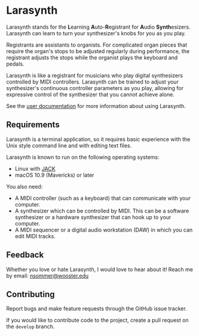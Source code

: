 # Larasynth

Larasynth stands for the **L**earning **A**uto-**R**egistrant for **A**udio
**Synth**esizers. Larasynth can learn to turn your synthesizer's knobs for you
as you play.

Registrants are assistants to organists. For complicated organ pieces that
require the organ's stops to be adjusted regularly during performance, the
registrant adjusts the stops while the organist plays the keyboard and pedals.

Larasynth is like a registrant for musicians who play digital synthesizers
controlled by MIDI controllers. Larasynth can be trained to adjust your
synthesizer's continuous controller parameters as you play, allowing
for expressive control of the synthesizer that you cannot achieve alone.

See the [user documentation](https://larasynth.readthedocs.io/) for more
information about using Larasynth.

## Requirements

Larasynth is a terminal application, so it requires basic experience with the
Unix style command line and with editing text files.

Larasynth is known to run on the following operating systems:

* Linux with [JACK](http://www.jackaudio.org/)
* macOS 10.9 (Mavericks) or later

You also need:

* A MIDI controller (such as a keyboard) that can communicate with your
computer.
* A synthesizer which can be controlled by MIDI. This can be a software
synthesizer or a hardware synthesizer that can hook up to your computer.
* A MIDI sequencer or a digital audio workstation (DAW) in which you can edit
MIDI tracks.

## Feedback

Whether you love or hate Larasynth, I would love to hear about it! Reach me by
email: nsommer@wooster.edu

## Contributing

Report bugs and make feature requests through the GitHub issue tracker.

If you would like to contribute code to the project, create a pull request
on the `develop` branch.
